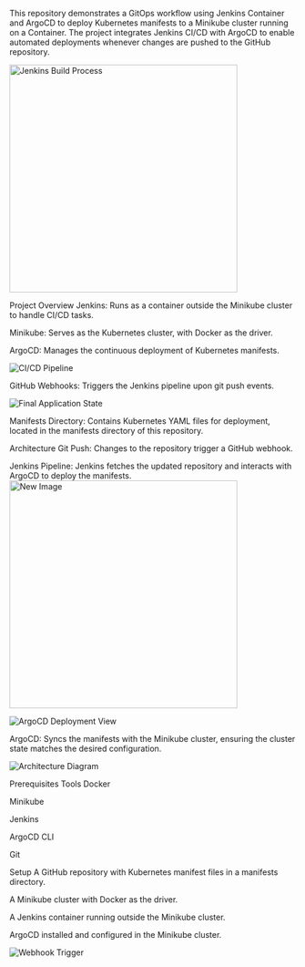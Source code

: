 This repository demonstrates a GitOps workflow using Jenkins Container and ArgoCD to deploy Kubernetes manifests to a Minikube cluster running on a Container. The project integrates Jenkins CI/CD with ArgoCD to enable automated deployments whenever changes are pushed to the GitHub repository.

<img src="https://i.imgur.com/9qNbHiM.jpg" alt="Jenkins Build Process" width="400"/>

Project Overview
Jenkins: Runs as a container outside the Minikube cluster to handle CI/CD tasks.

Minikube: Serves as the Kubernetes cluster, with Docker as the driver.

ArgoCD: Manages the continuous deployment of Kubernetes manifests.

![CI/CD Pipeline](https://i.imgur.com/9SmuAKP.jpg)

GitHub Webhooks: Triggers the Jenkins pipeline upon git push events.

![Final Application State](https://i.imgur.com/6BpeLrE.jpg)

Manifests Directory: Contains Kubernetes YAML files for deployment, located in the manifests directory of this repository.

Architecture
Git Push: Changes to the repository trigger a GitHub webhook.

Jenkins Pipeline: Jenkins fetches the updated repository and interacts with ArgoCD to deploy the manifests.
<img src="https://i.imgur.com/lo0GjSo.jpg" alt="New Image" width="400"/>

![ArgoCD Deployment View](https://i.imgur.com/5QepOd7.jpg)

ArgoCD: Syncs the manifests with the Minikube cluster, ensuring the cluster state matches the desired configuration.

![Architecture Diagram](https://i.imgur.com/iWI1QbE.jpg)

Prerequisites
Tools
Docker

Minikube

Jenkins

ArgoCD CLI

Git

Setup
A GitHub repository with Kubernetes manifest files in a manifests directory.

A Minikube cluster with Docker as the driver.

A Jenkins container running outside the Minikube cluster.

ArgoCD installed and configured in the Minikube cluster.

![Webhook Trigger](https://i.imgur.com/jWwD055.jpg)
